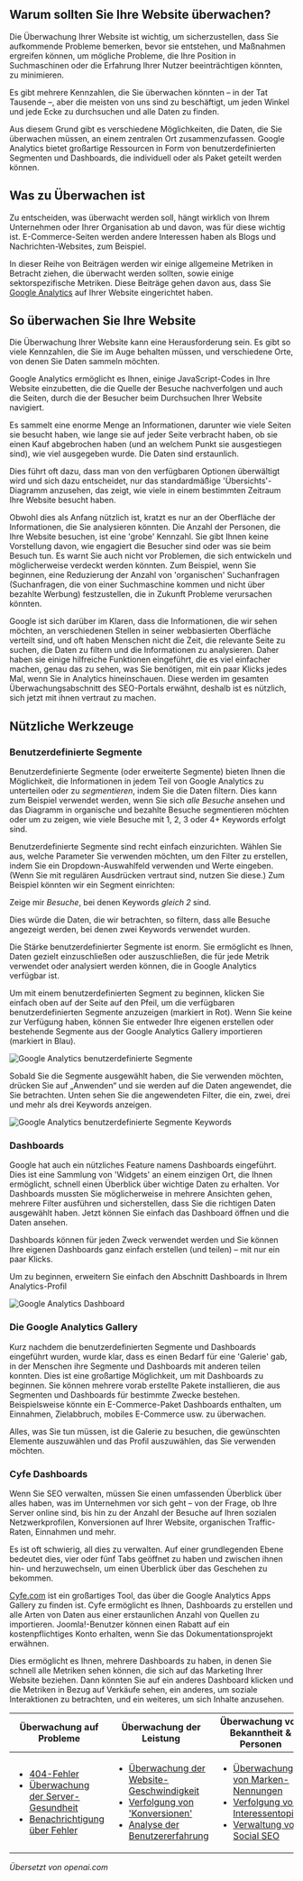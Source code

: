 <!-- Filename: Monitoring_SEO / Display title: Überwachung von SEO -->

## Warum sollten Sie Ihre Website überwachen?

Die Überwachung Ihrer Website ist wichtig, um sicherzustellen, dass Sie aufkommende Probleme bemerken, bevor sie entstehen, und Maßnahmen ergreifen können, um mögliche Probleme, die Ihre Position in Suchmaschinen oder die Erfahrung Ihrer Nutzer beeinträchtigen könnten, zu minimieren.

Es gibt mehrere Kennzahlen, die Sie überwachen könnten – in der Tat Tausende –, aber die meisten von uns sind zu beschäftigt, um jeden Winkel und jede Ecke zu durchsuchen und alle Daten zu finden.

Aus diesem Grund gibt es verschiedene Möglichkeiten, die Daten, die Sie überwachen müssen, an einem zentralen Ort zusammenzufassen. Google Analytics bietet großartige Ressourcen in Form von benutzerdefinierten Segmenten und Dashboards, die individuell oder als Paket geteilt werden können.

## Was zu Überwachen ist

Zu entscheiden, was überwacht werden soll, hängt wirklich von Ihrem Unternehmen oder Ihrer Organisation ab und davon, was für diese wichtig ist. E-Commerce-Seiten werden andere Interessen haben als Blogs und Nachrichten-Websites, zum Beispiel.

In dieser Reihe von Beiträgen werden wir einige allgemeine Metriken in Betracht ziehen, die überwacht werden sollten, sowie einige sektorspezifische Metriken. Diese Beiträge gehen davon aus, dass Sie [Google Analytics](https://marketingplatform.google.com/about/analytics/) auf Ihrer Website eingerichtet haben.

## So überwachen Sie Ihre Website

Die Überwachung Ihrer Website kann eine Herausforderung sein. Es gibt so viele Kennzahlen, die Sie im Auge behalten müssen, und verschiedene Orte, von denen Sie Daten sammeln möchten.

Google Analytics ermöglicht es Ihnen, einige JavaScript-Codes in Ihre Website einzubetten, die die Quelle der Besuche nachverfolgen und auch die Seiten, durch die der Besucher beim Durchsuchen Ihrer Website navigiert.

Es sammelt eine enorme Menge an Informationen, darunter wie viele Seiten sie besucht haben, wie lange sie auf jeder Seite verbracht haben, ob sie einen Kauf abgebrochen haben (und an welchem Punkt sie ausgestiegen sind), wie viel ausgegeben wurde. Die Daten sind erstaunlich.

Dies führt oft dazu, dass man von den verfügbaren Optionen überwältigt wird und sich dazu entscheidet, nur das standardmäßige 'Übersichts'-Diagramm anzusehen, das zeigt, wie viele in einem bestimmten Zeitraum Ihre Website besucht haben.

Obwohl dies als Anfang nützlich ist, kratzt es nur an der Oberfläche der Informationen, die Sie analysieren könnten. Die Anzahl der Personen, die Ihre Website besuchen, ist eine 'grobe' Kennzahl. Sie gibt Ihnen keine Vorstellung davon, wie engagiert die Besucher sind oder was sie beim Besuch tun. Es warnt Sie auch nicht vor Problemen, die sich entwickeln und möglicherweise verdeckt werden könnten. Zum Beispiel, wenn Sie beginnen, eine Reduzierung der Anzahl von 'organischen' Suchanfragen (Suchanfragen, die von einer Suchmaschine kommen und nicht über bezahlte Werbung) festzustellen, die in Zukunft Probleme verursachen könnten.

Google ist sich darüber im Klaren, dass die Informationen, die wir sehen möchten, an verschiedenen Stellen in seiner webbasierten Oberfläche verteilt sind, und oft haben Menschen nicht die Zeit, die relevante Seite zu suchen, die Daten zu filtern und die Informationen zu analysieren. Daher haben sie einige hilfreiche Funktionen eingeführt, die es viel einfacher machen, genau das zu sehen, was Sie benötigen, mit ein paar Klicks jedes Mal, wenn Sie in Analytics hineinschauen. Diese werden im gesamten Überwachungsabschnitt des SEO-Portals erwähnt, deshalb ist es nützlich, sich jetzt mit ihnen vertraut zu machen.

## Nützliche Werkzeuge

### Benutzerdefinierte Segmente

Benutzerdefinierte Segmente (oder erweiterte Segmente) bieten Ihnen die Möglichkeit, die Informationen in jedem Teil von Google Analytics zu unterteilen oder zu *segmentieren*, indem Sie die Daten filtern. Dies kann zum Beispiel verwendet werden, wenn Sie sich *alle Besuche* ansehen und das Diagramm in organische und bezahlte Besuche segmentieren möchten oder um zu zeigen, wie viele Besuche mit 1, 2, 3 oder 4+ Keywords erfolgt sind.

Benutzerdefinierte Segmente sind recht einfach einzurichten. Wählen Sie aus, welche Parameter Sie verwenden möchten, um den Filter zu erstellen, indem Sie ein Dropdown-Auswahlfeld verwenden und Werte eingeben. (Wenn Sie mit regulären Ausdrücken vertraut sind, nutzen Sie diese.) Zum Beispiel könnten wir ein Segment einrichten:

Zeige mir *Besuche*, bei denen Keywords *gleich 2* sind.

Dies würde die Daten, die wir betrachten, so filtern, dass alle Besuche angezeigt werden, bei denen zwei Keywords verwendet wurden.

Die Stärke benutzerdefinierter Segmente ist enorm. Sie ermöglicht es Ihnen, Daten gezielt einzuschließen oder auszuschließen, die für jede Metrik verwendet oder analysiert werden können, die in Google Analytics verfügbar ist.

Um mit einem benutzerdefinierten Segment zu beginnen, klicken Sie einfach oben auf der Seite auf den Pfeil, um die verfügbaren benutzerdefinierten Segmente anzuzeigen (markiert in Rot). Wenn Sie keine zur Verfügung haben, können Sie entweder Ihre eigenen erstellen oder bestehende Segmente aus der Google Analytics Gallery importieren (markiert in Blau).

![Google Analytics benutzerdefinierte Segmente](../../../en/images/seo/seo-google-analytics-custom-segments.png)

Sobald Sie die Segmente ausgewählt haben, die Sie verwenden möchten, drücken Sie auf „Anwenden“ und sie werden auf die Daten angewendet, die Sie betrachten. Unten sehen Sie die angewendeten Filter, die ein, zwei, drei und mehr als drei Keywords anzeigen.

![Google Analytics benutzerdefinierte Segmente Keywords](../../../en/images/seo/seo-google-analytics-custom-segments-keywords.png)

### Dashboards

Google hat auch ein nützliches Feature namens Dashboards eingeführt. Dies ist eine Sammlung von 'Widgets' an einem einzigen Ort, die Ihnen ermöglicht, schnell einen Überblick über wichtige Daten zu erhalten. Vor Dashboards mussten Sie möglicherweise in mehrere Ansichten gehen, mehrere Filter ausführen und sicherstellen, dass Sie die richtigen Daten ausgewählt haben. Jetzt können Sie einfach das Dashboard öffnen und die Daten ansehen.

Dashboards können für jeden Zweck verwendet werden und Sie können Ihre eigenen Dashboards ganz einfach erstellen (und teilen) – mit nur ein paar Klicks.

Um zu beginnen, erweitern Sie einfach den Abschnitt Dashboards in Ihrem Analytics-Profil

![Google Analytics Dashboard](../../../en/images/seo/seo-google-anaytics-dashboard.png)

### Die Google Analytics Gallery

Kurz nachdem die benutzerdefinierten Segmente und Dashboards eingeführt wurden, wurde klar, dass es einen Bedarf für eine 'Galerie' gab, in der Menschen ihre Segmente und Dashboards mit anderen teilen konnten. Dies ist eine großartige Möglichkeit, um mit Dashboards zu beginnen. Sie können mehrere vorab erstellte Pakete installieren, die aus Segmenten und Dashboards für bestimmte Zwecke bestehen. Beispielsweise könnte ein E-Commerce-Paket Dashboards enthalten, um Einnahmen, Zielabbruch, mobiles E-Commerce usw. zu überwachen.

Alles, was Sie tun müssen, ist die Galerie zu besuchen, die gewünschten Elemente auszuwählen und das Profil auszuwählen, das Sie verwenden möchten.

### Cyfe Dashboards

Wenn Sie SEO verwalten, müssen Sie einen umfassenden Überblick über alles haben, was im Unternehmen vor sich geht – von der Frage, ob Ihre Server online sind, bis hin zu der Anzahl der Besuche auf Ihren sozialen Netzwerkprofilen, Konversionen auf Ihrer Website, organischen Traffic-Raten, Einnahmen und mehr.

Es ist oft schwierig, all dies zu verwalten. Auf einer grundlegenden Ebene bedeutet dies, vier oder fünf Tabs geöffnet zu haben und zwischen ihnen hin- und herzuwechseln, um einen Überblick über das Geschehen zu bekommen.

[Cyfe.com](https://www.cyfe.com/) ist ein großartiges Tool, das über die Google Analytics Apps Gallery zu finden ist. Cyfe ermöglicht es Ihnen, Dashboards zu erstellen und alle Arten von Daten aus einer erstaunlichen Anzahl von Quellen zu importieren. Joomla!-Benutzer können einen Rabatt auf ein kostenpflichtiges Konto erhalten, wenn Sie das Dokumentationsprojekt erwähnen.

Dies ermöglicht es Ihnen, mehrere Dashboards zu haben, in denen Sie schnell alle Metriken sehen können, die sich auf das Marketing Ihrer Website beziehen. Dann könnten Sie auf ein anderes Dashboard klicken und die Metriken in Bezug auf Verkäufe sehen, ein anderes, um soziale Interaktionen zu betrachten, und ein weiteres, um sich Inhalte anzusehen.

<table data-cellspacing="1">
<thead>
<tr>
<th>Überwachung auf Probleme</th>
<th>Überwachung der Leistung</th>
<th>Überwachung von Bekanntheit & Personen</th>
</tr>
</thead>
<tbody>
<tr class="odd">
<td class="home-tile">
<ul>
<li><a href="https://docs.joomla.org/Managing_404_Errors"
title="Managing 404 Errors">404-Fehler</a></li>
<li><a href="https://docs.joomla.org/Monitoring_Server_Health"
title="Monitoring Server Health">Überwachung der Server-Gesundheit</a></li>
<li><a href="https://docs.joomla.org/Alerting_about_errors"
title="Alerting about errors">Benachrichtigung über Fehler</a></li>
</ul>
</td>
<td class="home-tile">
<ul>
<li><a href="https://docs.joomla.org/Monitoring_Site_Speed"
title="Monitoring Site Speed">Überwachung der Website-Geschwindigkeit</a></li>
<li><a href="https://docs.joomla.org/Tracking_conversions"
title="Tracking conversions">Verfolgung von 'Konversionen'</a></li>
<li><a href="https://docs.joomla.org/Analysing_User_Experience"
title="Analysing User Experience">Analyse der Benutzererfahrung</a></li>
</ul>
<td class="home-tile">
<ul>
<li><a href="https://docs.joomla.org/Monitoring_Brand_Mentions"
title="Monitoring Brand Mentions">Überwachung von Marken-Nennungen</a></li>
<li><a
href="https://docs.joomla.org/index.php?title=Tracking_Topics_Of_Interest&amp;action=edit&amp;redlink=1"
class="new"
title="Tracking Topics Of Interest (page does not exist)">Verfolgung von Interessentopics</a></li>
<li><a
href="https://docs.joomla.org/index.php?title=Managing_Social_SEO&amp;action=edit&amp;redlink=1"
class="new" title="Managing Social SEO (page does not exist)">Verwaltung von Social SEO</a>
</li>
</ul>
</td>
</tr>
</tbody>
</table>

*Übersetzt von openai.com*

